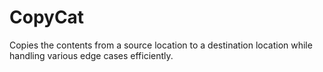 # CopyCat
Copies the contents from a source location to a destination location while handling various edge cases efficiently.
